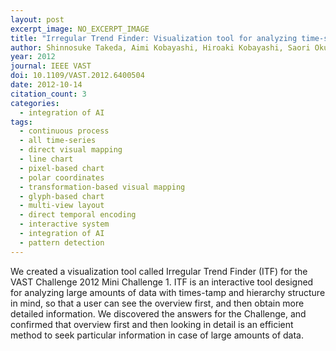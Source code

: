 ```yaml
---
layout: post
excerpt_image: NO_EXCERPT_IMAGE
title: "Irregular Trend Finder: Visualization tool for analyzing time-series big data"
author: Shinnosuke Takeda, Aimi Kobayashi, Hiroaki Kobayashi, Saori Okubo & Kazuo Misue
year: 2012
journal: IEEE VAST
doi: 10.1109/VAST.2012.6400504
date: 2012-10-14
citation_count: 3
categories:
  - integration of AI
tags:
  - continuous process
  - all time-series
  - direct visual mapping
  - line chart
  - pixel-based chart
  - polar coordinates
  - transformation-based visual mapping
  - glyph-based chart
  - multi-view layout
  - direct temporal encoding
  - interactive system
  - integration of AI
  - pattern detection
---
```

We created a visualization tool called Irregular Trend Finder (ITF) for the VAST Challenge 2012 Mini Challenge 1. ITF is an interactive tool designed for analyzing large amounts of data with times-tamp and hierarchy structure in mind, so that a user can see the overview first, and then obtain more detailed information. We discovered the answers for the Challenge, and confirmed that overview first and then looking in detail is an efficient method to seek particular information in case of large amounts of data.
